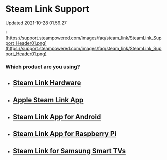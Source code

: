 # Steam Link Support
Updated 2021-10-28 01.59.27

![https://support.steampowered.com/images/faq/steam_link/SteamLink_Support_Header01.png](https://support.steampowered.com/images/faq/steam_link/SteamLink_Support_Header01.png)  
  
### **Which product are you using?**

* ## [Steam Link Hardware](https://help.steampowered.com/en/faqs/view/7BE7-BB7D-D904-03AE)
* ## [Apple Steam Link App](https://help.steampowered.com/en/faqs/view/4C03-C8BA-3EA1-B26A)
* ## [Steam Link App for Android](https://help.steampowered.com/en/faqs/view/7112-CD02-7B57-59F8)
* ## [Steam Link App for Raspberry Pi](https://help.steampowered.com/en/faqs/view/6424-467A-31D9-C6CB)
* ## [Steam Link for Samsung Smart TVs](https://help.steampowered.com/en/faqs/view/175C-DDCE-F0CF-B3BD)

  
  
